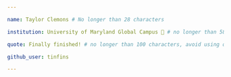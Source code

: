 ```yaml
---

name: Taylor Clemons # No longer than 28 characters

institution: University of Maryland Global Campus 🚩 # no longer than 58 characters

quote: Finally finished! # no longer than 100 characters, avoid using quotes(") to guarantee the format remains the same.

github_user: tinfins

---
```


